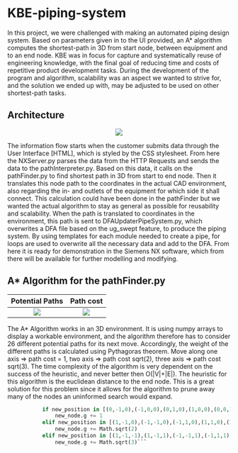# KBE-piping-system

In this project, we were challenged with making an automated piping design system. Based on parameters given in to the UI provided, an A* algorithm computes the shortest-path in 3D from start node, between equipment and to an end node. KBE was in focus for capture and systematically reuse of engineering knowledge, with the final goal of reducing time and costs of repetitive product development tasks. During the development of the program and algorithm, scalability was an aspect we wanted to strive for, and the solution we ended up with, may be adjusted to be used on other shortest-path tasks.

<h2>Architecture</h2>
<p align="center">
<img src="https://user-images.githubusercontent.com/77832956/112598690-3fbdf780-8e0f-11eb-8aab-5587ec60fea2.png">
</p>

The information flow starts when the customer submits data through the User Interface [HTML], which is styled by the CSS stylesheet. From here the NXServer.py parses the data from the HTTP Requests and sends the data to the pathInterpreter.py. Based on this data, it calls on the pathFinder.py to find shortest path in 3D from start to end node. Then it translates this node path to the coordinates in the actual CAD environment, also regarding the in- and outlets of the equipment for which side it shall connect. This calculation could have been done in the pathFinder but we wanted the actual algorithm to stay as general as possible for reusability and scalability. When the path is translated to coordinates in the environment, this path is sent to DFAUpdaterPipeSystem.py, which overwrites a DFA file based on the ug_swept feature, to produce the piping system. By using templates for each module needed to create a pipe, for loops are used to overwrite all the necessary data and add to the DFA. From here it is ready for demonstration in the Siemens NX software, which from there will be available for further modelling and modifying.


<h2>A* Algorithm for the pathFinder.py</h2>

   Potential Paths  |  Path cost
:----------------------------:|:----------------------------:
![](https://user-images.githubusercontent.com/77832956/111148182-9dd71900-858b-11eb-8d45-45eeb49e906a.png) |  ![](https://user-images.githubusercontent.com/77832956/111148221-aa5b7180-858b-11eb-9230-e338ec759257.png)

The A* Algorithm works in an 3D environment. It is using numpy arrays to display a workable environment, and the algorithm therefore has to consider 26 different potential paths for its next move. Accordingly, the weight of the different paths is calculated using Pythagoras theorem. Move along one axis => path cost = 1, two axis => path cost sqrt(2), three axis => path cost sqrt(3). The time complexity of the algorithm is very dependent on the success of the heuristic, and never better then O(|V|+|E|). The heuristic for this algorithm is the euclidean distance to the end node. This is a great solution for this problem since it allows for the algorithm to prune away many of the nodes an uninformed search would expand.
 ```python
            if new_position in [(0,-1,0),(-1,0,0),(0,1,0),(1,0,0),(0,0,1),(0,0,-1)]:
                new_node.g += 1
            elif new_position in [(1,-1,0),(-1,-1,0),(-1,1,0),(1,1,0),(1,0,1),(0,-1,1),(-1,0,1),(0,1,1),(0,1,-1),(1,0,-1),(0,-1,-1),(-1,0,-1)]:
                new_node.g += Math.sqrt(2)
            elif new_position in [(1,-1,-1),(1,-1,1),(-1,-1,1),(-1,1,1),(-1,-1,-1),(-1,1,-1),(1,1,-1),(1,1,1)]:
                new_node.g += Math.sqrt(3)```


